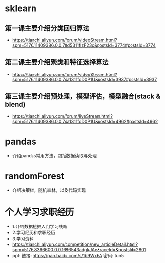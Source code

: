 # sklearn

## 第一课主要介绍分类回归算法
- https://tianchi.aliyun.com/forum/videoStream.html?spm=5176.11409386.0.0.78d5311fIzF23c&postsId=3774#postsId=3774
## 第二课主要介绍聚类和特征选择算法
- https://tianchi.aliyun.com/forum/videoStream.html?spm=5176.11409386.0.0.74a1311foD0P1U&postsId=3937#postsId=3937
## 第三课主要介绍预处理，模型评估，模型融合(stack & blend)
- https://tianchi.aliyun.com/forum/liveStream.html?spm=5176.11409386.0.0.74a1311foD0P1U&postsId=4962#postsId=4962


# pandas
- 介绍pandas常用方法，包括数据读取与处理

# randomForest
- 介绍决策树，随机森林，以及代码实现

# 个人学习求职经历
- 1.介绍数据挖掘入门学习线路
- 2.学习经历和求职经历
- 3.学习资料
- https://tianchi.aliyun.com/competition/new_articleDetail.html?spm=5176.8366600.0.0.1686543adgkJAe&raceId=&postsId=2801
- ppt: 链接: https://pan.baidu.com/s/1b9Wx6A 密码: tun5